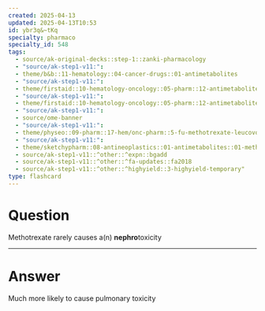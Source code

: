 ```yaml
---
created: 2025-04-13
updated: 2025-04-13T10:53
id: ybr3q&~tKq
specialty: pharmaco
specialty_id: 548
tags:
  - source/ak-original-decks::step-1::zanki-pharmacology
  - "source/ak-step1-v11:": 
  - theme/b&b::11-hematology::04-cancer-drugs::01-antimetabolites
  - "source/ak-step1-v11:": 
  - theme/firstaid::10-hematology-oncology::05-pharm::12-antimetabolites
  - "source/ak-step1-v11:": 
  - theme/firstaid::10-hematology-oncology::05-pharm::12-antimetabolites::pyrimidine-synthesis-inhibitors::methotrexate
  - "source/ak-step1-v11:": 
  - source/ome-banner
  - "source/ak-step1-v11:": 
  - theme/physeo::09-pharm::17-hem/onc-pharm::5-fu-methotrexate-leucovorin-hydroxyurea
  - "source/ak-step1-v11:": 
  - theme/sketchypharm::08-antineoplastics::01-antimetabolites::01-methotrexate,-leucovorin,-5-fluorouracil,-hydroxyurea::zanki-extra
  - source/ak-step1-v11::^other::^expn::bgadd
  - source/ak-step1-v11::^other::^fa-updates::fa2018
  - source/ak-step1-v11::^other::^highyield::3-highyield-temporary"
type: flashcard
---
```


# Question
Methotrexate rarely causes a(n) **nephro**toxicity

---

# Answer
Much more likely to cause pulmonary toxicity